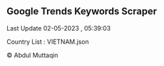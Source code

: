 

## Google Trends Keywords Scraper 
 
Last Update 02-05-2023 , 05:39:03

Country List :
VIETNAM.json



© Abdul Muttaqin 
